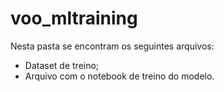 # voo_mltraining

Nesta pasta se encontram os seguintes arquivos:

- Dataset de treino;
- Arquivo com o notebook de treino do modelo.
